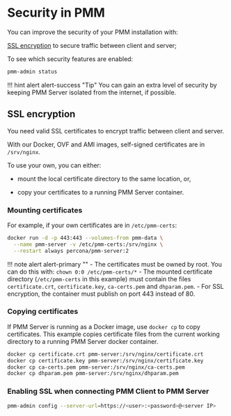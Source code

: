 # Security in PMM

You can improve the security of your PMM installation with:

[SSL encryption](#ssl-encryption) to secure traffic between client and server;

To see which security features are enabled:

```sh
pmm-admin status
```

!!! hint alert alert-success "Tip"
    You can gain an extra level of security by keeping PMM Server isolated from the internet, if possible.

## SSL encryption

You need valid SSL certificates to encrypt traffic between client and server.

With our Docker, OVF and AMI images, self-signed certificates are in `/srv/nginx`.

To use your own, you can either:

- mount the local certificate directory to the same location, or,

- copy your certificates to a running PMM Server container.

### Mounting certificates

For example, if your own certificates are in `/etc/pmm-certs`:

```sh
docker run -d -p 443:443 --volumes-from pmm-data \
  --name pmm-server -v /etc/pmm-certs:/srv/nginx \
  --restart always percona/pmm-server:2
```

!!! note alert alert-primary ""
    - The certificates must be owned by root. You can do this with: `chown 0:0 /etc/pmm-certs/*`
    - The mounted certificate directory (`/etc/pmm-certs` in this example) must contain the files `certificate.crt`, `certificate.key`, `ca-certs.pem` and `dhparam.pem`.
    - For SSL encryption, the container must publish on port 443 instead of 80.

### Copying certificates

If PMM Server is running as a Docker image, use `docker cp` to copy certificates. This example copies certificate files from the current working directory to a running PMM Server docker container.

```sh
docker cp certificate.crt pmm-server:/srv/nginx/certificate.crt
docker cp certificate.key pmm-server:/srv/nginx/certificate.key
docker cp ca-certs.pem pmm-server:/srv/nginx/ca-certs.pem
docker cp dhparam.pem pmm-server:/srv/nginx/dhparam.pem
```

### Enabling SSL when connecting PMM Client to PMM Server

```sh
pmm-admin config --server-url=https://<user>:<password>@<server IP>
```